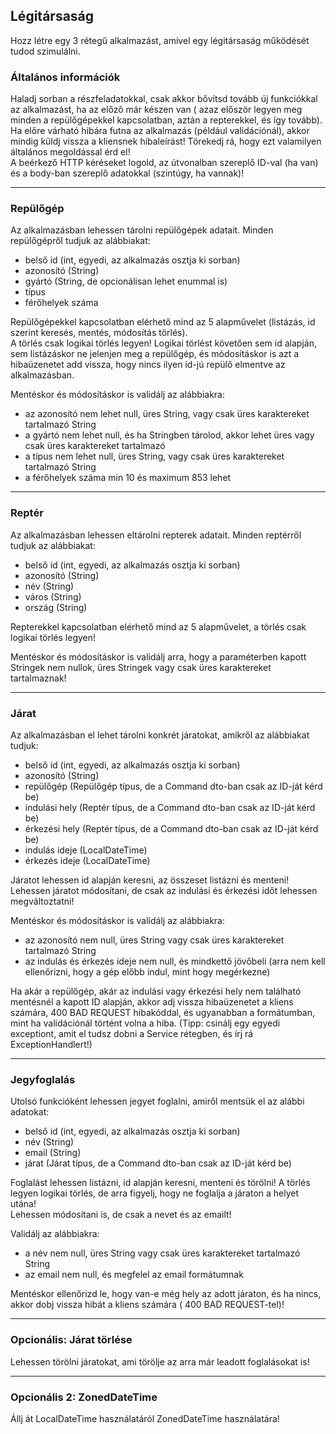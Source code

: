 ## Légitársaság

Hozz létre egy 3 rétegű alkalmazást, amivel egy légitársaság működését tudod szimulálni.

### Általános információk

Haladj sorban a részfeladatokkal, csak akkor bővítsd tovább új funkciókkal az alkalmazást, ha az előző már készen van (
azaz először legyen meg minden a repülőgépekkel kapcsolatban, aztán a repterekkel, és így tovább).  
Ha előre várható hibára futna az alkalmazás (például validációnál), akkor mindig küldj vissza a kliensnek hibaleírást!
Törekedj rá, hogy ezt valamilyen általános megoldással érd el!  
A beérkező HTTP kéréseket logold, az útvonalban szereplő ID-val (ha van) és a body-ban szereplő adatokkal (szintúgy, ha
vannak)!

---

### Repülőgép

Az alkalmazásban lehessen tárolni repülőgépek adatait. Minden repülőgépről tudjuk az alábbiakat:

- belső id (int, egyedi, az alkalmazás osztja ki sorban)
- azonosító (String)
- gyártó (String, de opcionálisan lehet enummal is)
- típus
- férőhelyek száma

Repülőgépekkel kapcsolatban elérhető mind az 5 alapművelet (listázás, id szerint keresés, mentés, módosítás törlés).  
A törlés csak logikai törlés legyen! Logikai törlést követően sem id alapján, sem listázáskor ne jelenjen meg a
repülőgép, és módosításkor is azt a hibaüzenetet add vissza, hogy nincs ilyen id-jú repülő elmentve az alkalmazásban.

Mentéskor és módosításkor is validálj az alábbiakra:

- az azonosító nem lehet null, üres String, vagy csak üres karaktereket tartalmazó String
- a gyártó nem lehet null, és ha Stringben tárolod, akkor lehet üres vagy csak üres karaktereket tartalmazó
- a típus nem lehet null, üres String, vagy csak üres karaktereket tartalmazó String
- a férőhelyek száma min 10 és maximum 853 lehet

---

### Reptér

Az alkalmazásban lehessen eltárolni repterek adatait. Minden reptérről tudjuk az alábbiakat:

- belső id (int, egyedi, az alkalmazás osztja ki sorban)
- azonosító (String)
- név (String)
- város (String)
- ország (String)

Repterekkel kapcsolatban elérhető mind az 5 alapművelet, a törlés csak logikai törlés legyen!

Mentéskor és módosításkor is validálj arra, hogy a paraméterben kapott Stringek nem nullok, üres Stringek vagy csak üres
karaktereket tartalmaznak!

---

### Járat

Az alkalmazásban el lehet tárolni konkrét járatokat, amikről az alábbiakat tudjuk:

- belső id (int, egyedi, az alkalmazás osztja ki sorban)
- azonosító (String)
- repülőgép (Repülőgép típus, de a Command dto-ban csak az ID-ját kérd be)
- indulási hely (Reptér típus, de a Command dto-ban csak az ID-ját kérd be)
- érkezési hely (Reptér típus, de a Command dto-ban csak az ID-ját kérd be)
- indulás ideje (LocalDateTime)
- érkezés ideje (LocalDateTime)

Járatot lehessen id alapján keresni, az összeset listázni és menteni!  
Lehessen járatot módosítani, de csak az indulási és érkezési időt lehessen megváltoztatni!

Mentéskor és módosításkor is validálj az alábbiakra:

- az azonosító nem null, üres String vagy csak üres karaktereket tartalmazó String
- az indulás és érkezés ideje nem null, és mindkettő jövőbeli (arra nem kell ellenőrizni, hogy a gép előbb indul, mint
  hogy megérkezne)

Ha akár a repülőgép, akár az indulási vagy érkezési hely nem található mentésnél a kapott ID alapján, akkor adj vissza
hibaüzenetet a kliens számára, 400 BAD REQUEST hibakóddal, és ugyanabban a formátumban, mint ha validációnál történt
volna a hiba. (Tipp: csinálj egy egyedi exceptiont, amit el tudsz dobni a Service rétegben, és írj rá
ExceptionHandlert!)

---

### Jegyfoglalás

Utolsó funkcióként lehessen jegyet foglalni, amiről mentsük el az alábbi adatokat:

- belső id (int, egyedi, az alkalmazás osztja ki sorban)
- név (String)
- email (String)
- járat (Járat típus, de a Command dto-ban csak az ID-ját kérd be)

Foglalást lehessen listázni, id alapján keresni, menteni és törölni! A törlés legyen logikai törlés, de arra figyelj,
hogy ne foglalja a járaton a helyet utána!  
Lehessen módosítani is, de csak a nevet és az emailt!

Validálj az alábbiakra:

- a név nem null, üres String vagy csak üres karaktereket tartalmazó String
- az email nem null, és megfelel az email formátumnak

Mentéskor ellenőrizd le, hogy van-e még hely az adott járaton, és ha nincs, akkor dobj vissza hibát a kliens számára (
400 BAD REQUEST-tel)!

---

### Opcionális: Járat törlése

Lehessen törölni járatokat, ami törölje az arra már leadott foglalásokat is!

---

### Opcionális 2: ZonedDateTime

Állj át LocalDateTime használatáról ZonedDateTime használatára!